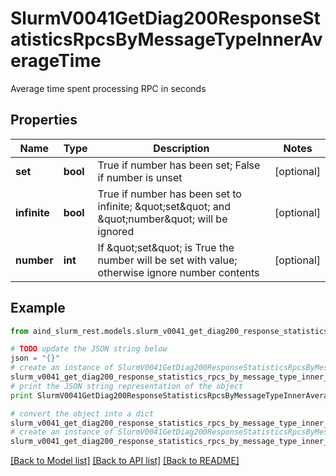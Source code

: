 # SlurmV0041GetDiag200ResponseStatisticsRpcsByMessageTypeInnerAverageTime

Average time spent processing RPC in seconds

## Properties

Name | Type | Description | Notes
------------ | ------------- | ------------- | -------------
**set** | **bool** | True if number has been set; False if number is unset | [optional] 
**infinite** | **bool** | True if number has been set to infinite; \&quot;set\&quot; and \&quot;number\&quot; will be ignored | [optional] 
**number** | **int** | If \&quot;set\&quot; is True the number will be set with value; otherwise ignore number contents | [optional] 

## Example

```python
from aind_slurm_rest.models.slurm_v0041_get_diag200_response_statistics_rpcs_by_message_type_inner_average_time import SlurmV0041GetDiag200ResponseStatisticsRpcsByMessageTypeInnerAverageTime

# TODO update the JSON string below
json = "{}"
# create an instance of SlurmV0041GetDiag200ResponseStatisticsRpcsByMessageTypeInnerAverageTime from a JSON string
slurm_v0041_get_diag200_response_statistics_rpcs_by_message_type_inner_average_time_instance = SlurmV0041GetDiag200ResponseStatisticsRpcsByMessageTypeInnerAverageTime.from_json(json)
# print the JSON string representation of the object
print SlurmV0041GetDiag200ResponseStatisticsRpcsByMessageTypeInnerAverageTime.to_json()

# convert the object into a dict
slurm_v0041_get_diag200_response_statistics_rpcs_by_message_type_inner_average_time_dict = slurm_v0041_get_diag200_response_statistics_rpcs_by_message_type_inner_average_time_instance.to_dict()
# create an instance of SlurmV0041GetDiag200ResponseStatisticsRpcsByMessageTypeInnerAverageTime from a dict
slurm_v0041_get_diag200_response_statistics_rpcs_by_message_type_inner_average_time_form_dict = slurm_v0041_get_diag200_response_statistics_rpcs_by_message_type_inner_average_time.from_dict(slurm_v0041_get_diag200_response_statistics_rpcs_by_message_type_inner_average_time_dict)
```
[[Back to Model list]](../README.md#documentation-for-models) [[Back to API list]](../README.md#documentation-for-api-endpoints) [[Back to README]](../README.md)


